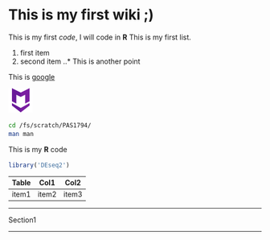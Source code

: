 # This is my first wiki ;)
This is my first *code*, I will code in **R**
This is my first list.
1. first item
2. second item
..* This is another point

This is [google](http//:www.google.com)

![image](https://github.com/adam-p/markdown-here/raw/master/src/common/images/icon48.png "Logo Title Text 1")

```bash
cd /fs/scratch/PAS1794/
man man
```
This is my **R** code
```r
library('DEseq2')
```

|Table|Col1|Col2|
|-----|----|----|
|item1|item2|item3|

---
Section1

---

